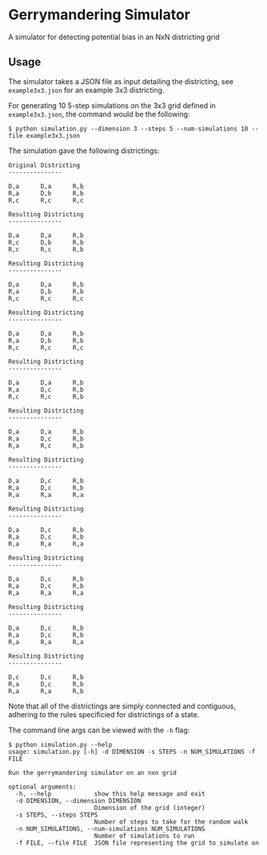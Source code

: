 # Gerrymandering Simulator

A simulator for detecting potential bias in an NxN districting grid

## Usage

The simulator takes a JSON file as input detailing the districting, see `example3x3.json` for an example 3x3 districting.

For generating 10 5-step simulations on the 3x3 grid defined in `example3x3.json`, the command would be the following:

```
$ python simulation.py --dimension 3 --steps 5 --num-simulations 10 --file example3x3.json
```

The simulation gave the following districtings:

```
Original Districting
---------------

D,a      D,a      R,b
R,a      D,b      R,b
R,c      R,c      R,c

Resulting Districting
---------------

D,a      D,a      R,b
R,c      D,b      R,b
R,c      R,c      R,b

Resulting Districting
---------------

D,a      D,a      R,b
R,a      D,b      R,b
R,c      R,c      R,c

Resulting Districting
---------------

D,a      D,a      R,b
R,a      D,b      R,b
R,c      R,c      R,c

Resulting Districting
---------------

D,a      D,a      R,b
R,a      D,c      R,b
R,c      R,c      R,b

Resulting Districting
---------------

D,a      D,a      R,b
R,a      D,c      R,b
R,a      R,c      R,b

Resulting Districting
---------------

D,a      D,c      R,b
R,a      D,c      R,b
R,a      R,a      R,a

Resulting Districting
---------------

D,a      D,c      R,b
R,a      D,c      R,b
R,a      R,a      R,a

Resulting Districting
---------------

D,a      D,c      R,b
R,a      D,c      R,b
R,a      R,a      R,a

Resulting Districting
---------------

D,a      D,c      R,b
R,a      D,c      R,b
R,a      R,a      R,a

Resulting Districting
---------------

D,c      D,c      R,b
R,a      D,c      R,b
R,a      R,a      R,b
```

Note that all of the districtings are simply connected and contiguous, adhering to the rules specificied for districtings of a state.

The command line args can be viewed with the `-h` flag:

```
$ python simulation.py --help
usage: simulation.py [-h] -d DIMENSION -s STEPS -n NUM_SIMULATIONS -f FILE

Run the gerrymandering simulator on an nxn grid

optional arguments:
  -h, --help            show this help message and exit
  -d DIMENSION, --dimension DIMENSION
                        Dimension of the grid (integer)
  -s STEPS, --steps STEPS
                        Number of steps to take for the random walk
  -n NUM_SIMULATIONS, --num-simulations NUM_SIMULATIONS
                        Number of simulations to run
  -f FILE, --file FILE  JSON file representing the grid to simulate on
```
